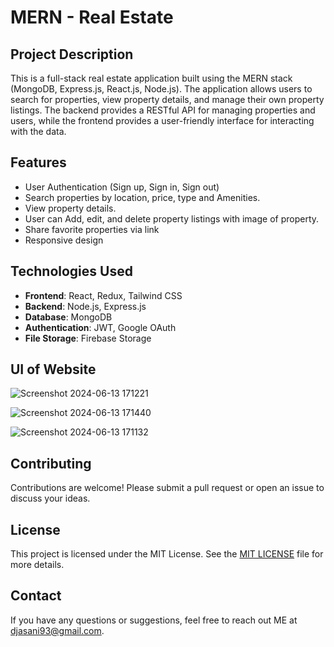 
# MERN - Real Estate  

## Project Description

This is a full-stack real estate application built using the MERN stack (MongoDB, Express.js, React.js, Node.js). The application allows users to search for properties, view property details, and manage their own property listings.
The backend provides a RESTful API for managing properties and users, while the frontend provides a user-friendly interface for interacting with the data.

## Features

- User Authentication (Sign up, Sign in, Sign out)
- Search properties by location, price, type and Amenities.
- View property details.
- User can Add, edit, and delete property listings with image of property.
- Share favorite properties via link
- Responsive design

## Technologies Used

- **Frontend**: React, Redux, Tailwind CSS
- **Backend**: Node.js, Express.js
- **Database**: MongoDB
- **Authentication**: JWT, Google OAuth
- **File Storage**: Firebase Storage


## UI of Website

  ![Screenshot 2024-06-13 171221](https://github.com/Darshanjasani73/MERN-RealEstate/assets/167104440/7dc3d21c-2a5b-4d2c-86fa-c17d0ecf62a5)
  
  ![Screenshot 2024-06-13 171440](https://github.com/Darshanjasani73/MERN-RealEstate/assets/167104440/9bb36775-4efb-4e00-89ed-4c0fc5c044db)
  
  ![Screenshot 2024-06-13 171132](https://github.com/Darshanjasani73/MERN-RealEstate/assets/167104440/8eccefd2-6d22-4ed2-813c-de9774e88be4)
  

## Contributing

Contributions are welcome! Please submit a pull request or open an issue to discuss your ideas.

## License

This project is licensed under the MIT License. See the [MIT LICENSE](LICENSE) file for more details.

## Contact

If you have any questions or suggestions, feel free to reach out ME at djasani93@gmail.com.
